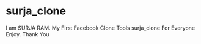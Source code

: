 # surja_clone
I am SURJA RAM. My First Facebook Clone Tools surja_clone For Everyone Enjoy. Thank You
